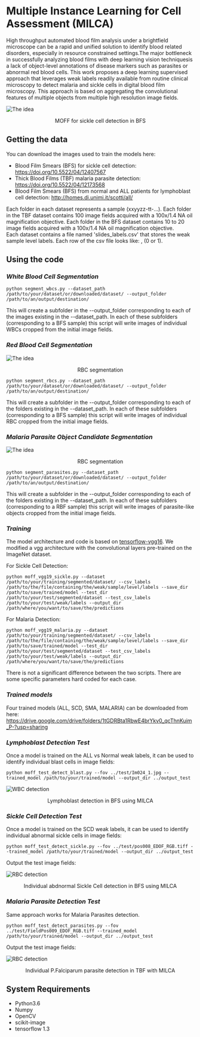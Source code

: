 
# Multiple Instance Learning for Cell Assessment (MILCA)



High throughput automated blood film analysis under a brightfield microscope can be a rapid and unified solution to identify blood related disorders, especially in resource constrained settings.The major bottleneck in successfully analyzing blood films with deep learning vision techniquesis a lack of object-level annotations of disease markers such as parasites or abnormal red blood cells. This work proposes a deep learning supervised approach that leverages weak labels readily available from routine clinical microscopy to detect malaria and sickle cells in digital blood film microscopy. This approach is based on aggregating the convolutional features of multiple objects from multiple high resolution image fields.


![The idea](/figs/sickle_moff.png)  
<p align="center">
 MOFF for sickle cell detection in BFS</center>
</p>


## **Getting the data**

You can download the images used to train the models here: 

- Blood Film Smears (BFS) for sickle cell detection: https://doi.org/10.5522/04/12407567
- Thick Blood Films (TBF) malaria parasite detection: https://doi.org/10.5522/04/12173568
- Blood Film Smears (BFS) from normal and ALL patients for lymphoblast cell detection: http://homes.di.unimi.it/scotti/all/

Each folder in each dataset represents a sample (xxyyzz-tt-...). Each folder in the TBF dataset contains 100 image fields acquired with a 100x/1.4 NA oil magnification objective. Each folder in the BFS dataset contains 10 to 20 image fields acquired with a 100x/1.4 NA oil magnification objective.   
Each dataset contains a file named 'slides_labels.csv' that stores the weak sample level labels. Each row of the csv file looks like: <sample-id>, <label> (0 or 1).   


## **Using the code**


### *White Blood Cell Segmentation* 

    python segment_wbcs.py --dataset_path /path/to/your/dataset/or/downloaded/dataset/ --output_folder /path/to/an/output/destination/ 

This will create a subfolder in the --output_folder corresponding to each of the images existing in the --dataset_path. In each of these subfolders (corresponding to a BFS sample) this script will write images of individual WBCs cropped from the initial image fields. 




### *Red Blood Cell Segmentation* 

![The idea](/figs/moff_rbc_segmentation.png)  
<p align="center">
 RBC segmentation</center>
</p>

    python segment_rbcs.py --dataset_path /path/to/your/dataset/or/downloaded/dataset/ --output_folder /path/to/an/output/destination/ 

This will create a subfolder in the --output_folder corresponding to each of the folders existing in the --dataset_path. In each of these subfolders (corresponding to a BFS sample) this script will write images of individual RBC cropped from the initial image fields. 


### *Malaria Parasite Object Candidate Segmentation* 

![The idea](/figs/moff_parasite_segmentation.png)  
<p align="center">
 RBC segmentation</center>
</p>

    python segment_parasites.py --dataset_path /path/to/your/dataset/or/downloaded/dataset/ --output_folder /path/to/an/output/destination/ 

This will create a subfolder in the --output_folder corresponding to each of the folders existing in the --dataset_path. In each of these subfolders (corresponding to a RBF sample) this script will write images of parasite-like objects cropped from the initial image fields. 


### *Training*

The model architecture and code is based on [tensorflow-vgg16](https://github.com/ry/tensorflow-vgg16). We modified a vgg architecture with the convolutional layers pre-trained on the ImageNet dataset. 

For Sickle Cell Detection:

    python moff_vgg19_sickle.py --dataset /path/to/your/training/segmented/dataset/ --csv_labels /path/to/the/file/containing/the/weak/sample/level/labels --save_dir /path/to/save/trained/model --test_dir /path/to/your/test/segmented/dataset --test_csv_labels /path/to/your/test/weak/labels --output_dir /path/where/you/want/to/save/the/predictions 
    
For Malaria Detection: 

    python moff_vgg19_malaria.py --dataset /path/to/your/training/segmented/dataset/ --csv_labels /path/to/the/file/containing/the/weak/sample/level/labels --save_dir /path/to/save/trained/model --test_dir /path/to/your/test/segmented/dataset --test_csv_labels /path/to/your/test/weak/labels --output_dir /path/where/you/want/to/save/the/predictions 

There is not a significant difference between the two scripts. There are some specific parameters hard coded for each case.



### *Trained models*
Four trained models (ALL, SCD, SMA, MALARIA) can be downloaded from here:
https://drive.google.com/drive/folders/1tGDRBta1RbwE4brYkv0_qcThnKuim_P-?usp=sharing

### *Lymphoblast Detection Test*
Once a model is trained on the ALL vs Normal weak labels, it can be used to identify individual blast cells in image fields: 

    python moff_test_detect_blast.py --fov ../test/Im024_1.jpg --trained_model /path/to/your/trained/model --output_dir ../output_test

![WBC detection](/figs/blast_detection_test.png)  
<p align="center">
 Lymphoblast detection in BFS using MILCA</center>
</p>



### *Sickle Cell Detection Test*
Once a model is trained on the SCD weak labels, it can be used to identify individual abnormal sickle cells in image fields: 

    python moff_test_detect_sickle.py --fov ../test/pos008_EDOF_RGB.tiff --trained_model /path/to/your/trained/model --output_dir ../output_test

Output the test image fields:

![RBC detection](/figs/sickle_detection_test.png)  
<p align="center">
 Individual abdnormal Sickle Cell detection in BFS using MILCA</center>
</p>

### *Malaria Parasite Detection Test*

Same approach works for Malaria Parasites detection.

    python moff_test_detect_parasites.py --fov ../test/FieldPos009_EDOF_RGB.tiff --trained_model /path/to/your/trained/model --output_dir ../output_test

Output the test image fields:

![RBC detection](/figs/test_parasite_detection.png)  
<p align="center">
 Individual P.Falciparum parasite detection in TBF with MILCA</center>
</p>



## **System Requirements**

- Python3.6
- Numpy
- OpenCV
- scikit-image
- tensorflow 1.3


